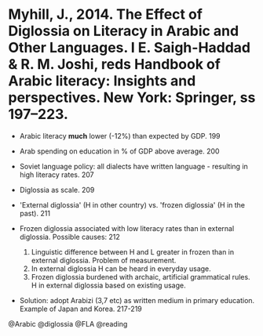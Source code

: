 # Myhill, J., 2014. The Effect of Diglossia on Literacy in Arabic and Other Languages. I E. Saigh-Haddad & R. M. Joshi, reds Handbook of Arabic literacy: Insights and perspectives. New York: Springer, ss 197–223.

- Arabic literacy **much** lower (-12%) than expected by GDP. 199

- Arab spending on education in % of GDP above average. 200

- Soviet language policy: all dialects have written language - resulting in high literacy rates. 207

- Diglossia as scale. 209

- 'External diglossia' (H in other country) vs. 'frozen diglossia' (H in the past). 211

- Frozen diglossia associated with low literacy rates than in external diglossia. Possible causes: 212
  1. Linguistic difference between H and L greater in frozen than in external diglossia. Problem of measurement. 
  2. In external diglossia H can be heard in everyday usage.
  3. Frozen diglossia burdened with archaic, artificial grammatical rules. H in external diglossia based on existing usage.

- Solution: adopt Arabizi (3,7 etc) as written medium in primary education. Example of Japan and Korea. 217-219

@Arabic
@diglossia
@FLA
@reading
